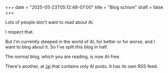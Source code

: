 +++
date = "2025-05-23T05:12:48-07:00"
title = "Blog schism"
draft = false
+++

Lots of people don't want to read about AI.

I respect that.

But I'm currently steeped in the world of AI, for better or for worse, and I want to blog about it. So I've split this blog in half.

The normal blog, which you are reading, is now AI-free.

There's another, at [/ai](/ai) that contains only AI posts. It has its own RSS feed.
